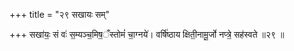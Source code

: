 +++
title = "२९ सखायः सम्"

+++
सखा॑यः॒ सं वः॑ स॒म्यञ्च॒मिष॒ँस्तोमं॑ चा॒ग्नये॑। वर्षि॑ष्ठाय क्षिती॒नामू॒र्जो नप्त्रे॒ सह॑स्वते ॥२९ ॥